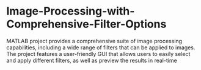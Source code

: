 # Image-Processing-with-Comprehensive-Filter-Options
MATLAB project provides a comprehensive suite of image processing capabilities, including a wide range of filters that can be applied to images. The project features a user-friendly GUI that allows users to easily select and apply different filters, as well as preview the results in real-time
